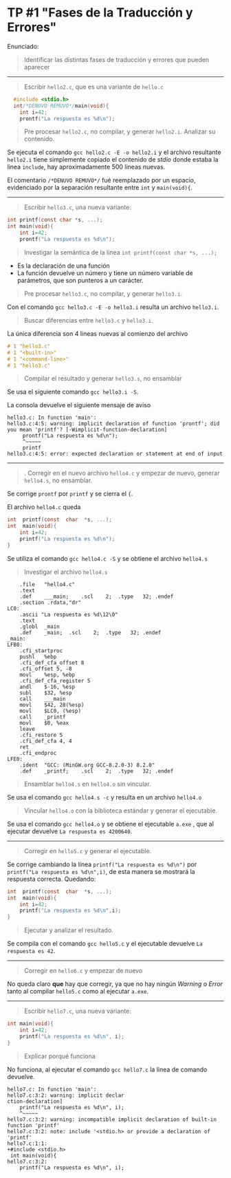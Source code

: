 
# TP #1 "Fases de la Traducción y Errores"

Enunciado:
> Identificar las distintas fases de traducción y errores que pueden aparecer
___
> Escribir `hello2.c`, que es una variante de `hello.c`
```c
  #include <stdio.h>
  int/*DENUVO REMUVO*/main(void){
    int i=42;
    prontf("La respuesta es %d\n");
```
> Pre procesar `hello2.c`, no compilar, y generar `hello2.i`. Analizar su contenido. 

Se ejecuta el comando `gcc hello2.c -E -o hello2.i` y el archivo resultante `hello2.i` tiene simplemente
copiado el contenido de *stdio* donde estaba la linea `include`, hay aproximadamente 500 lineas nuevas.

El comentario `/*DENUVO REMUVO*/` fué reemplazado por un espacio, evidenciado por la separación resultante entre `int` y `main(void){`.
___
> Escribir `hello3.c`, una nueva variante:
```c
int printf(const char *s, ...);
int main(void){
    int i=42;
    prontf("La respuesta es %d\n");
```
> Investigar la semántica de la linea `int printf(const char *s, ...);`
* Es la declaración de una función
* La función devuelve un número y tiene un número variable de parámetros, que son punteros a un carácter.
> Pre procesar `hello3.c`, no compilar, y generar `hello3.i`. 

Con el comando `gcc hello3.c -E -o hello3.i` resulta un archivo `hello3.i`.
> Buscar diferencias entre `hello3.c` y `hello3.i`.

La única diferencia son 4 lineas nuevas al comienzo del archivo
```c
# 1 "hello3.c"
# 1 "<built-in>"
# 1 "<command-line>"
# 1 "hello3.c"
```
> Compilar el resultado y generar `hello3.s`, no ensamblar

Se usa el siguiente comando `gcc hello3.i -S`.

La consola devuelve el siguiente mensaje de aviso
```
hello3.c: In function 'main':
hello3.c:4:5: warning: implicit declaration of function 'prontf'; did you mean 'printf'? [-Wimplicit-function-declaration]
     prontf("La respuesta es %d\n");
     ^~~~~~
     printf
hello3.c:4:5: error: expected declaration or statement at end of input
```
___
> . Corregir en el nuevo archivo `hello4.c` y empezar de nuevo, generar `hello4.s`, no ensamblar.
> 
Se corrige `prontf` por `printf` y se cierra el `{`.

El archivo `hello4.c` queda
```c
int  printf(const  char  *s, ...);
int  main(void){
	int i=42;
	printf("La respuesta es %d\n");
}
```
Se utiliza el comando `gcc hello4.c -S` y se obtiene el archivo `hello4.s`
> Investigar el archivo `hello4.s`
```assembly
	.file	"hello4.c"
	.text
	.def	___main;	.scl	2;	.type	32;	.endef
	.section .rdata,"dr"
LC0:
	.ascii "La respuesta es %d\12\0"
	.text
	.globl	_main
	.def	_main;	.scl	2;	.type	32;	.endef
_main:
LFB0:
	.cfi_startproc
	pushl	%ebp
	.cfi_def_cfa_offset 8
	.cfi_offset 5, -8
	movl	%esp, %ebp
	.cfi_def_cfa_register 5
	andl	$-16, %esp
	subl	$32, %esp
	call	___main
	movl	$42, 28(%esp)
	movl	$LC0, (%esp)
	call	_printf
	movl	$0, %eax
	leave
	.cfi_restore 5
	.cfi_def_cfa 4, 4
	ret
	.cfi_endproc
LFE0:
	.ident	"GCC: (MinGW.org GCC-8.2.0-3) 8.2.0"
	.def	_printf;	.scl	2;	.type	32;	.endef
```

> Ensamblar `hello4.s` en `hello4.o` sin vincular.

Se usa el comando `gcc hello4.s -c` y resulta en un archivo `hello4.o`
> Vincular `hello4.o` con la biblioteca estándar y generar el ejecutable.

Se usa el comando `gcc hello4.o` y se obtiene el ejecutable `a.exe` , que al ejecutar devuelve `La respuesta es 4200640`.
___
> Corregir en `hello5.c` y generar el ejecutable.

Se corrige cambiando la línea `printf("La respuesta es %d\n")` por `printf("La respuesta es %d\n",i)`, de esta manera se mostrará la respuesta correcta. Quedando:
```c
int  printf(const  char  *s, ...);
int  main(void){
	int i=42;
	printf("La respuesta es %d\n",i);
}
```
> Ejecutar y analizar el resultado.

Se compila con el comando `gcc hello5.c` y el ejecutable devuelve `La respuesta es 42`.
___
> Corregir en `hello6.c` y empezar de nuevo

No queda claro **que** hay que corregir, ya que no hay ningún _Warning_ o _Error_ tanto al compilar `hello5.c` como al ejecutar `a.exe`.
___
> Escribir `hello7.c`, una nueva variante:
```c
int main(void){
	int i=42;
	printf("La respuesta es %d\n", i);
}
```
> Explicar porqué funciona

No funciona, al ejecutar el comando `gcc hello7.c` la linea de comando devuelve.
```
hello7.c: In function 'main':
hello7.c:3:2: warning: implicit declar
ction-declaration]
	printf("La respuesta es %d\n", i);
	^~~~~~
hello7.c:3:2: warning: incompatible implicit declaration of built-in function 'printf'
hello7.c:3:2: note: include '<stdio.h> or provide a declaration of 'printf'
hello7.c:1:1:
+#include <stdio.h>
 int main(void){
hello7.c:3:2:
	printf("La respuesta es %d\n", i);
```
